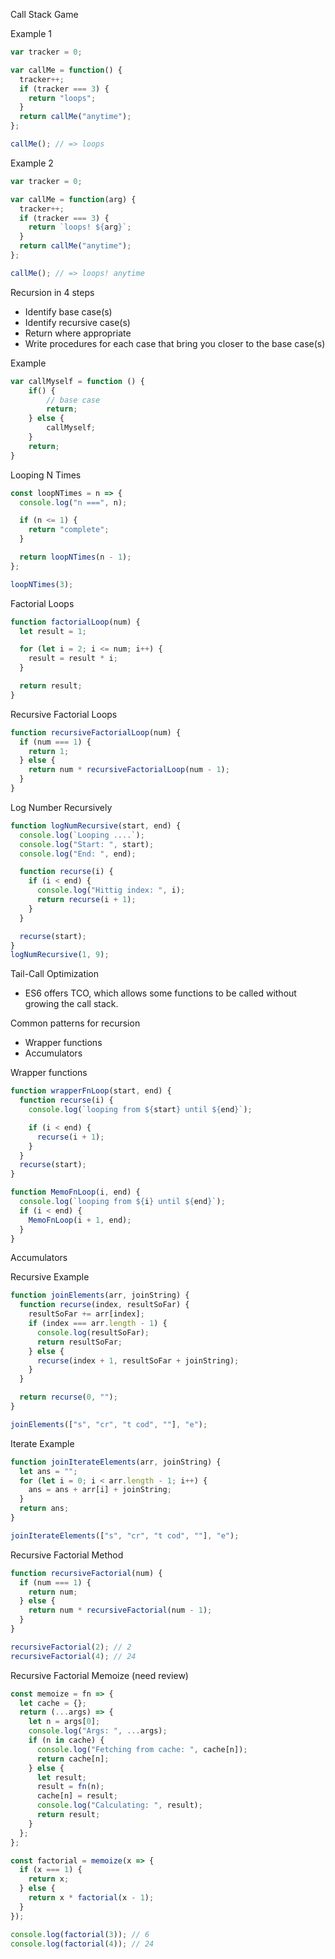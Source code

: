 Call Stack Game

Example 1

```js
var tracker = 0;

var callMe = function() {
  tracker++;
  if (tracker === 3) {
    return "loops";
  }
  return callMe("anytime");
};

callMe(); // => loops
```

Example 2

```js
var tracker = 0;

var callMe = function(arg) {
  tracker++;
  if (tracker === 3) {
    return `loops! ${arg}`;
  }
  return callMe("anytime");
};

callMe(); // => loops! anytime
```

Recursion in 4 steps

- Identify base case(s)
- Identify recursive case(s)
- Return where appropriate
- Write procedures for each case that bring you closer to the base case(s)

Example

```js
var callMyself = function () {
    if() {
        // base case
        return;
    } else {
        callMyself;
    }
    return;
}
```

Looping N Times

```js
const loopNTimes = n => {
  console.log("n ===", n);

  if (n <= 1) {
    return "complete";
  }

  return loopNTimes(n - 1);
};

loopNTimes(3);
```

Factorial Loops

```js
function factorialLoop(num) {
  let result = 1;

  for (let i = 2; i <= num; i++) {
    result = result * i;
  }

  return result;
}
```

Recursive Factorial Loops

```js
function recursiveFactorialLoop(num) {
  if (num === 1) {
    return 1;
  } else {
    return num * recursiveFactorialLoop(num - 1);
  }
}
```

Log Number Recursively

```js
function logNumRecursive(start, end) {
  console.log(`Looping ....`);
  console.log("Start: ", start);
  console.log("End: ", end);

  function recurse(i) {
    if (i < end) {
      console.log("Hittig index: ", i);
      return recurse(i + 1);
    }
  }

  recurse(start);
}
logNumRecursive(1, 9);
```

Tail-Call Optimization

- ES6 offers TCO, which allows some functions to be called without growing the call stack.

Common patterns for recursion

- Wrapper functions
- Accumulators

Wrapper functions

```js
function wrapperFnLoop(start, end) {
  function recurse(i) {
    console.log(`looping from ${start} until ${end}`);

    if (i < end) {
      recurse(i + 1);
    }
  }
  recurse(start);
}
```

```js
function MemoFnLoop(i, end) {
  console.log(`looping from ${i} until ${end}`);
  if (i < end) {
    MemoFnLoop(i + 1, end);
  }
}
```

Accumulators

Recursive Example

```js
function joinElements(arr, joinString) {
  function recurse(index, resultSoFar) {
    resultSoFar += arr[index];
    if (index === arr.length - 1) {
      console.log(resultSoFar);
      return resultSoFar;
    } else {
      recurse(index + 1, resultSoFar + joinString);
    }
  }

  return recurse(0, "");
}

joinElements(["s", "cr", "t cod", ""], "e");
```

Iterate Example

```js
function joinIterateElements(arr, joinString) {
  let ans = "";
  for (let i = 0; i < arr.length - 1; i++) {
    ans = ans + arr[i] + joinString;
  }
  return ans;
}

joinIterateElements(["s", "cr", "t cod", ""], "e");
```

Recursive Factorial Method

```js
function recursiveFactorial(num) {
  if (num === 1) {
    return num;
  } else {
    return num * recursiveFactorial(num - 1);
  }
}

recursiveFactorial(2); // 2
recursiveFactorial(4); // 24
```

Recursive Factorial Memoize (need review)

```js
const memoize = fn => {
  let cache = {};
  return (...args) => {
    let n = args[0];
    console.log("Args: ", ...args);
    if (n in cache) {
      console.log("Fetching from cache: ", cache[n]);
      return cache[n];
    } else {
      let result;
      result = fn(n);
      cache[n] = result;
      console.log("Calculating: ", result);
      return result;
    }
  };
};

const factorial = memoize(x => {
  if (x === 1) {
    return x;
  } else {
    return x * factorial(x - 1);
  }
});

console.log(factorial(3)); // 6
console.log(factorial(4)); // 24
```
